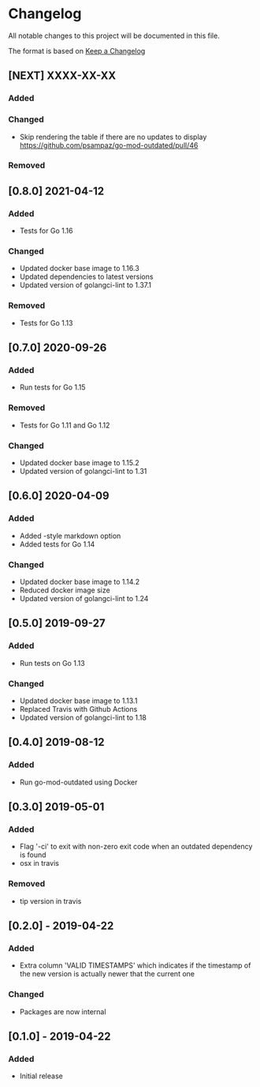 # Changelog
All notable changes to this project will be documented in this file.

The format is based on [Keep a Changelog](https://keepachangelog.com/en/1.0.0/)

## [ΝΕΧΤ]  ΧΧΧΧ-ΧΧ-ΧΧ
### Added

### Changed
- Skip rendering the table if there are no updates to display https://github.com/psampaz/go-mod-outdated/pull/46

### Removed

## [0.8.0] 2021-04-12
### Added
- Tests for Go 1.16

### Changed
- Updated docker base image to 1.16.3
- Updated dependencies to latest versions
- Updated version of golangci-lint to 1.37.1

### Removed
- Tests for Go 1.13

## [0.7.0] 2020-09-26
### Added
- Run tests for Go 1.15

### Removed
- Tests for Go 1.11 and Go 1.12

### Changed
- Updated docker base image to 1.15.2
- Updated version of golangci-lint to 1.31

## [0.6.0] 2020-04-09
### Added
- Added -style markdown option
- Added tests for Go 1.14

### Changed
- Updated docker base image to 1.14.2
- Reduced docker image size
- Updated version of golangci-lint to 1.24

## [0.5.0] 2019-09-27 
### Added
- Run tests on Go 1.13

### Changed
- Updated docker base image to 1.13.1
- Replaced Travis with Github Actions
- Updated version of golangci-lint to 1.18

## [0.4.0] 2019-08-12
### Added
- Run go-mod-outdated using Docker

## [0.3.0] 2019-05-01
### Added
- Flag '-ci' to exit with non-zero exit code when an outdated dependency is found
- osx in travis

### Removed
- tip version in travis

## [0.2.0] - 2019-04-22
### Added
- Extra column 'VALID TIMESTAMPS' which indicates if the timestamp of the new version is
actually newer that the current one 

### Changed
- Packages are now internal

## [0.1.0] - 2019-04-22
### Added
- Initial release

